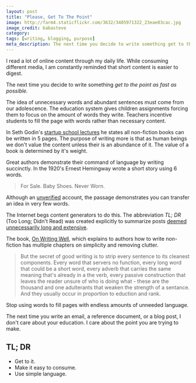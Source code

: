 ```yaml
---
layout: post
title: "Please, Get To The Point"
image: http://farm4.staticflickr.com/3632/3405971322_23eae03cac.jpg
image_credit: babasteve
category: 
tags: [writing, blogging, purpose]
meta_description: The next time you decide to write something get to the point as fast as possible.
---
```


I read a lot of online content through my daily life. While consuming different media, I am constantly reminded that short content is easier to digest.

The next time you decide to write something _get to the point as fast as possible._

The idea of unnecessary words and abundant sentences must come from our adolescence. The education system gives children assignments forcing them to focus on the amount of words they write. Teachers incentive students to fill the page with words rather than necessary content.

In Seth Godin's [startup school lectures][1] he states all non-fiction books can be written in 5 pages. The purpose of writing more is that as human beings we don't value the content unless their is an abundance of it. The value of a book is determined by it's weight.

Great authors demonstrate their command of language by writing succinctly. In the 1920's Ernest Hemingway wrote a short story using 6 words. 

> For Sale. Baby Shoes. Never Worn.

Although an [unverified][2] account, the passage demonstrates you can transfer an idea in very few words.

The Internet begs content generators to do this. The abbreviation _TL; DR_ (Too Long; Didn't Read) was created explicitly to summarize posts [deemed unnecessarily long and extensive][3].

The book, [On Writing Well][4], which explains to authors how to write non-fiction has multiple chapters on simplicity and removing clutter.

> But the secret of good writing is to strip every sentence to its cleanest components. Every word that servers no function, every long word that could be a short word, every adverb that carries the same meaning that's already in a the verb, every passive construction that leaves the reader unsure of who is doing what - these are the thousand and one adulterants that weaken the strength of a sentance. And they usually occur in proportion to eduction and rank.

Stop using words to fill pages with endless amounts of unneeded language.

The next time you write an email, a reference document, or a blog post, I don't care about your education. I care about the point you are trying to make.

[1]: http://www.earwolf.com/show/startup-school/
[2]: http://www.snopes.com/language/literary/babyshoes.asp
[3]: http://knowyourmeme.com/memes/tldr
[4]: http://www.amazon.com/gp/product/0060891548/ref=as_li_ss_tl?ie=UTF8&camp=1789&creative=390957&creativeASIN=0060891548&linkCode=as2&tag=breharsblo-20

## TL; DR

* Get to it.
* Make it easy to consume.
* Use simple language.
